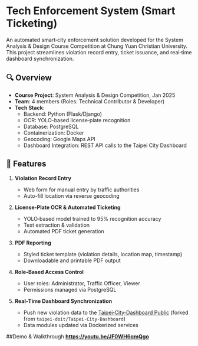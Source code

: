 # Tech Enforcement System (Smart Ticketing)

An automated smart‑city enforcement solution developed for the System Analysis & Design Course Competition at Chung Yuan Christian University. This project streamlines violation record entry, ticket issuance, and real‑time dashboard synchronization.

## 🔍 Overview

- **Course Project**: System Analysis & Design Competition, Jan 2025  
- **Team**: 4 members (Roles: Technical Contributor & Developer)  
- **Tech Stack**:  
  - Backend: Python (Flask/Django)  
  - OCR: YOLO-based license‑plate recognition  
  - Database: PostgreSQL  
  - Containerization: Docker  
  - Geocoding: Google Maps API  
  - Dashboard Integration: REST API calls to the Taipei City Dashboard  

## 🚀 Features

1. **Violation Record Entry**  
   - Web form for manual entry by traffic authorities  
   - Auto-fill location via reverse geocoding  

2. **License‑Plate OCR & Automated Ticketing**  
   - YOLO‑based model trained to 95% recognition accuracy  
   - Text extraction & validation  
   - Automated PDF ticket generation  

3. **PDF Reporting**  
   - Styled ticket template (violation details, location map, timestamp)  
   - Downloadable and printable PDF output  

4. **Role‑Based Access Control**  
   - User roles: Administrator, Traffic Officer, Viewer  
   - Permissions managed via PostgreSQL  

5. **Real‑Time Dashboard Synchronization**  
   - Push new violation data to the [Taipei‑City‑Dashboard Public](https://github.com/raytan0715/Taipei-City-Dashboard) (forked from `taipei-doit/Taipei-City-Dashboard`)  
   - Data modules updated via Dockerized services  

##Demo & Walkthrough
**https://youtu.be/JF0WH6qmQgo**
